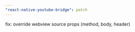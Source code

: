 ```yaml
---
"react-native-youtube-bridge": patch
---
```


fix: override webview source props (method, body, header)
